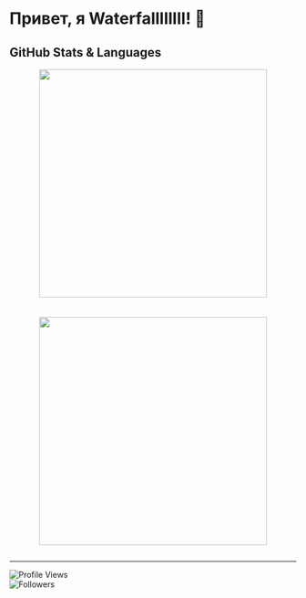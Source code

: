 # Привет, я Waterfallllllll! 👋

## GitHub Stats & Languages

<div style="display: flex; align-items: flex-start; gap: 20px; justify-content: center; flex-wrap: wrap;">
  <!-- GitHub Stats -->
  <img 
    src="https://github-readme-stats.vercel.app/api?username=Waterfallllllll&show_icons=true&theme=radical&hide_border=true" 
    width="400"
  />

  <!-- Top Languages -->

<img 
    src="https://github-readme-stats.vercel.app/api/top-langs/?username=Waterfallllllll&layout=compact&theme=radical&hide_border=true" 
    width="400"
  />

</div>

---

![Profile Views](https://komarev.com/ghpvc/?username=Waterfallllllll&color=blue)  
![Followers](https://img.shields.io/github/followers/Waterfallllllll?style=social)

